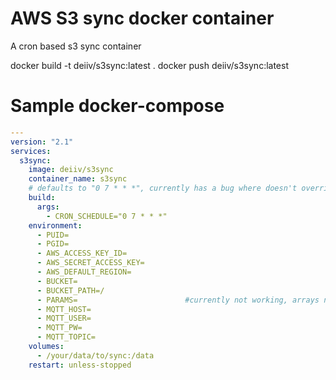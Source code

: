 # AWS S3 sync docker container
A cron based s3 sync container

docker build -t deiiv/s3sync:latest .
docker push deiiv/s3sync:latest

# Sample docker-compose

```yaml
---
version: "2.1"
services:
  s3sync:
    image: deiiv/s3sync
    container_name: s3sync
    # defaults to "0 7 * * *", currently has a bug where doesn't override
    build:
      args:
        - CRON_SCHEDULE="0 7 * * *"
    environment:
      - PUID=
      - PGID=
      - AWS_ACCESS_KEY_ID=
      - AWS_SECRET_ACCESS_KEY=
      - AWS_DEFAULT_REGION=
      - BUCKET=
      - BUCKET_PATH=/
      - PARAMS=                        #currently not working, arrays not support in bin/ash with alpine - OPTIONAL, must be an array, eg: PARAMS=('--exclude' '.somefile' '--exclude' 'somefolder/*')
      - MQTT_HOST=
      - MQTT_USER=
      - MQTT_PW=
      - MQTT_TOPIC=
    volumes:
      - /your/data/to/sync:/data
    restart: unless-stopped
```
